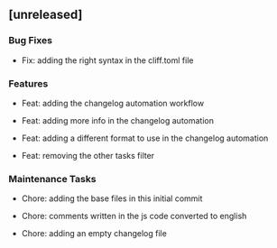 ## [unreleased]

### Bug Fixes

- Fix: adding the right syntax in the cliff.toml file


### Features

- Feat: adding the changelog automation workflow

- Feat: adding more info in the changelog automation

- Feat: adding a different format to use in the changelog automation

- Feat: removing the other tasks filter


### Maintenance Tasks

- Chore: adding the base files in this initial commit

- Chore: comments written in the js code converted to english

- Chore: adding an empty changelog file


